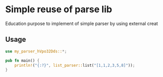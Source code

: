 # Simple reuse of parse lib
Education purpose to implement of simple parser by using external creat
## Usage
```rust
use my_parser_hVpo32Dds::*;

pub fn main() {
    println!("{:?}", list_parser::list("[1,1,2,3,5,8]"));
}
```